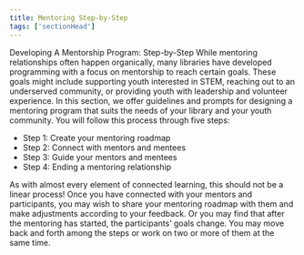 ```yaml
---
title: Mentoring Step-by-Step 
tags: ['sectionHead']
---
```


Developing A Mentorship Program: Step-by-Step
While mentoring relationships often happen organically, many libraries have developed programming with a focus on mentorship to reach certain goals. These goals might include supporting youth interested in STEM, reaching out to an underserved community, or providing youth with leadership and volunteer experience. In this section, we offer guidelines and prompts for designing a mentoring program that suits the needs of your library and your youth community. You will follow this process through five steps: 

* Step 1: Create your mentoring roadmap
* Step 2: Connect with mentors and mentees
* Step 3: Guide your mentors and mentees
* Step 4: Ending a mentoring relationship

As with almost every element of connected learning, this should not be a linear process! Once you have connected with your mentors and participants, you may wish to share your mentoring roadmap with them and make adjustments according to your feedback. Or you may find that after the mentoring has started, the participants’ goals change. You may move back and forth among the steps or work on two or more of them at the same time. 
